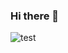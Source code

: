 ### Hi there 👋
![test]([[https://img.freepik.com/free-vector/blue-futuristic-networking-technology_53876-100679.jpg?w=2000](https://previews.123rf.com/images/monsitj/monsitj2007/monsitj200700029/153258909-programming-code-abstract-technology-background-of-software-developer-and-computer-script-banner-3d-.jpg)](https://img.freepik.com/free-vector/application-development-banner_1325-399.jpg?w=900&t=st=1660387303~exp=1660387903~hmac=f8ddee0da70f7052a43009a9fe9c58a49a5d39d9e4fc520bc8c9464d8d43e0b5))


<!--
**ronitafter/ronitafter** is a ✨ _special_ ✨ repository because its `README.md` (this file) appears on your GitHub profile.
Here are some ideas to get you started:

- 🔭 I’m currently working on ...
- 🌱 I’m currently learning ...
- 👯 I’m looking to collaborate on ...
- 🤔 I’m looking for help with ...
- 💬 Ask me about ...
- 📫 How to reach me: ...
- 😄 Pronouns: ...
- ⚡ Fun fact: ...
-->
